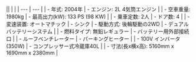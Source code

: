 || | |
| --- | --- |
| - 年式: 2004年 | - エンジン: 2L 4気筒エンジン |
| - 空車重量: 1980kg | - 最高出力(kW): 133 PS (98 KW) |
| - 乗車定数: 2人 | - ドア数: 4 | 
| - 変速装置: オートマチック | - シンク
| - 駆動方式: 後輪駆動の2WD | - デュアルバッテリーシステム |
| - 燃料タイプ: 無鉛レギュラー | - バッテリー用外部接続口 |
| - ルーフベンチレーター | - パーキングヒーター |
| - 100V インバータ(350W) | - コンプレッサー式冷蔵庫40L |
| - 寸法(長x横x高): 5160mm x 1690mm x 2380mm |